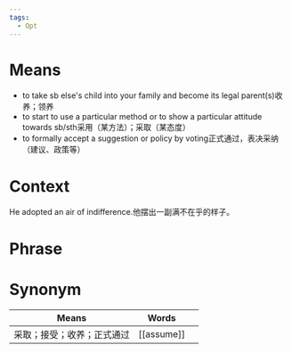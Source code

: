 ```yaml
---
tags:
  - Opt
---
```

# Means
- to take sb else's child into your family and become its legal parent(s)收养；领养
- to start to use a particular method or to show a particular attitude towards sb/sth采用（某方法）；采取（某态度）
-  to formally accept a suggestion or policy by voting正式通过，表决采纳（建议、政策等）
# Context
He adopted an air of indifference.他摆出一副满不在乎的样子。
# Phrase

# Synonym
| Means         | Words      |     |
| ------------- | ---------- | --- |
| 采取；接受；收养；正式通过 | [[assume]] |     |
